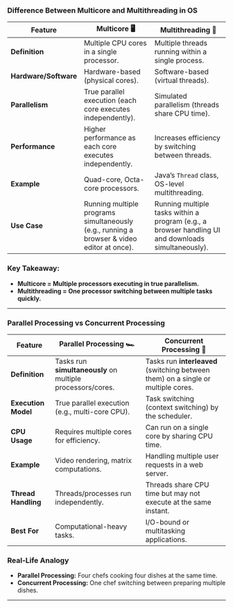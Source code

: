 ### **Difference Between Multicore and Multithreading in OS**

|Feature|**Multicore** 🖥️|**Multithreading** 🧵|
|---|---|---|
|**Definition**|Multiple CPU cores in a single processor.|Multiple threads running within a single process.|
|**Hardware/Software**|Hardware-based (physical cores).|Software-based (virtual threads).|
|**Parallelism**|True parallel execution (each core executes independently).|Simulated parallelism (threads share CPU time).|
|**Performance**|Higher performance as each core executes independently.|Increases efficiency by switching between threads.|
|**Example**|Quad-core, Octa-core processors.|Java’s `Thread` class, OS-level multithreading.|
|**Use Case**|Running multiple programs simultaneously (e.g., running a browser & video editor at once).|Running multiple tasks within a program (e.g., a browser handling UI and downloads simultaneously).|

### **Key Takeaway:**

- **Multicore = Multiple processors executing in true parallelism.**
- **Multithreading = One processor switching between multiple tasks quickly.**

---
### **Parallel Processing vs Concurrent Processing**

|Feature|Parallel Processing 🏎️|Concurrent Processing 🔄|
|---|---|---|
|**Definition**|Tasks run **simultaneously** on multiple processors/cores.|Tasks run **interleaved** (switching between them) on a single or multiple cores.|
|**Execution Model**|True parallel execution (e.g., multi-core CPU).|Task switching (context switching) by the scheduler.|
|**CPU Usage**|Requires multiple cores for efficiency.|Can run on a single core by sharing CPU time.|
|**Example**|Video rendering, matrix computations.|Handling multiple user requests in a web server.|
|**Thread Handling**|Threads/processes run independently.|Threads share CPU time but may not execute at the same instant.|
|**Best For**|Computational-heavy tasks.|I/O-bound or multitasking applications.|

### **Real-Life Analogy**

- **Parallel Processing:** Four chefs cooking four dishes at the same time.
- **Concurrent Processing:** One chef switching between preparing multiple dishes.

---
